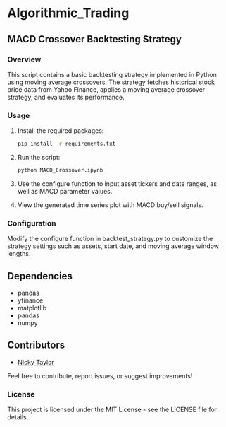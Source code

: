 # Algorithmic_Trading

## MACD Crossover Backtesting Strategy

### Overview

This script contains a basic backtesting strategy implemented in Python using moving average crossovers. The strategy fetches historical stock price data from Yahoo Finance, applies a moving average crossover strategy, and evaluates its performance.

### Usage

1. Install the required packages:

   ```bash
   pip install -r requirements.txt

2. Run the script:

    ```bash
    python MACD_Crossover.ipynb
    ```

3. Use the configure function to input asset tickers and date ranges, as well as MACD parameter values.

4. View the generated time series plot with MACD buy/sell signals.


### Configuration

Modify the configure function in backtest_strategy.py to customize the strategy settings such as assets, start date, and moving average window lengths.

## Dependencies

- pandas
- yfinance
- matplotlib
- pandas
- numpy

## Contributors

- [Nicky Taylor](https://github.com/CoderNicky)

Feel free to contribute, report issues, or suggest improvements!

### License

This project is licensed under the MIT License - see the LICENSE file for details.
